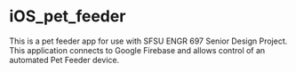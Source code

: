 # iOS_pet_feeder
This is a pet feeder app for use with SFSU ENGR 697 Senior Design Project.
This application connects to Google Firebase and allows control of an automated Pet Feeder device.
